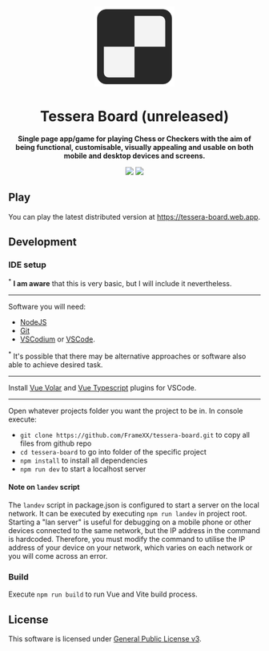 <div align="center">

<img width="" src="src/assets/img/favicon.svg"  width=160 height=160>

# Tessera Board (unreleased)

**Single page app/game for playing Chess or Checkers with the aim of being functional, customisable, visually appealing and usable on both mobile and desktop devices and screens.**

<a href="https://www.gnu.org/licenses/gpl-3.0" alt="License: GPLv3"><img src="https://img.shields.io/badge/License-GPL%20v3-blue.svg"></a>
<a href="https://github.com/FrameXX/tessera-board/releases" alt="Version: 0.0.0"><img src="https://img.shields.io/badge/Version-0.0.0-brown.svg"></a>

</div>

## Play

You can play the latest distributed version at https://tessera-board.web.app.

## Development

### IDE setup

<sup>\*</sup> **I am aware** that this is very basic, but I will include it nevertheless.

---

Software you will need:

- [NodeJS](https://nodejs.org/en/download)
- [Git](https://git-scm.com/downloads)
- [VSCodium](https://github.com/VSCodium/vscodium/releases/latest) or [VSCode](https://code.visualstudio.com/).

<sup>\*</sup> It's possible that there may be alternative approaches or software also able to achieve desired task.

---

Install [Vue Volar](https://marketplace.visualstudio.com/items?itemName=Vue.volar) and [Vue Typescript](https://marketplace.visualstudio.com/items?itemName=Vue.vscode-typescript-vue-plugin) plugins for VSCode.

---

Open whatever projects folder you want the project to be in. In console execute:

- `git clone https://github.com/FrameXX/tessera-board.git` to copy all files from github repo
- `cd tessera-board` to go into folder of the specific project
- `npm install` to install all dependencies
- `npm run dev` to start a localhost server

#### Note on `landev` script

The `landev` script in package.json is configured to start a server on the local network. It can be executed by executing `npm run landev` in project root. Starting a "lan server" is useful for debugging on a mobile phone or other devices connected to the same network, but the IP address in the command is hardcoded. Therefore, you must modify the command to utilise the IP address of your device on your network, which varies on each network or you will come across an error.

### Build

Execute `npm run build` to run Vue and Vite build process.

## License

This software is licensed under [General Public License v3](https://www.gnu.org/licenses/gpl-3.0.en.html).
